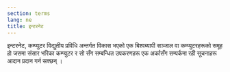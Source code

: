```yaml
---
section: terms
lang: ne
title: इन्टरनेट
---
```


इन्टरनेट, कम्प्युटर विद्युतीय प्रविधि अन्तर्गत विकास भएको एक बिश्वब्यापी सञ्जाल वा कम्प्युटरहरूको समूह हो जसमा संसार भरिका कम्प्युटर र सो सँग सम्बन्धित उपकरणहरू एक अर्कासँग सम्पर्कमा रही सूचनाहरू आदान प्रदान गर्न सक्छन् ।
